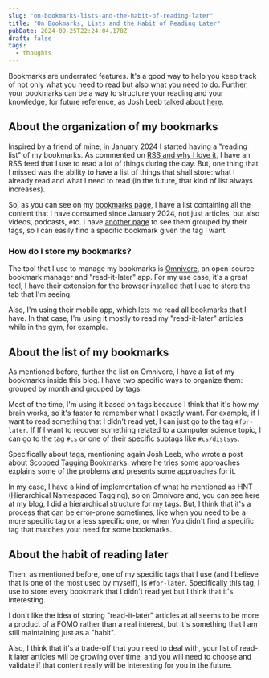 ```yaml
---
slug: "on-bookmarks-lists-and-the-habit-of-reading-later"
title: "On Bookmarks, Lists and the Habit of Reading Later"
pubDate: 2024-09-25T22:24:04.178Z
draft: false
tags:
  - thoughts
---
```


Bookmarks are underrated features. It's a good way to help you keep track
of not only what you need to read but also what you need to do. Further, your
bookmarks can be a way to structure your reading and your knowledge, for future
reference, as Josh Leeb talked about [here](https://joshleeb.com/posts/organizing-bookmarks.html).

## About the organization of my bookmarks

Inspired by a friend of mine, in January 2024 I started having a "reading list"
of my bookmarks. As commented on [RSS and why I love it](https://noghartt.dev/blog/rss-and-why-i-love-it),
I have an RSS feed that I use to read a lot of things during the day. But, one thing
that I missed was the ability to have a list of things that shall store: what I
already read and what I need to read (in the future, that kind of list always
increases).

So, as you can see on my [bookmarks page](https://noghartt.dev/bookmarks), I have
a list containing all the content that I have consumed since January 2024, not just
articles, but also videos, podcasts, etc. I have [another page](https://noghartt.dev/bookmarks/tags)
to see them grouped by their tags, so I can easily find a specific bookmark given
the tag I want.

### How do I store my bookmarks?

The tool that I use to manage my bookmarks is [Omnivore](https://omnivore.app/),
an open-source bookmark manager and "read-it-later" app. For my use case, it's a
great tool, I have their extension for the browser installed that I use to store
the tab that I'm seeing.

Also, I'm using their mobile app, which lets me read all bookmarks that I have.
In that case, I'm using it mostly to read my "read-it-later" articles while in
the gym, for example.

## About the list of my bookmarks

As mentioned before, further the list on Omnivore, I have a list of my bookmarks
inside this blog. I have two specific ways to organize them: grouped by
month and grouped by tags.

Most of the time, I'm using it based on tags because I think that it's how my brain
works, so it's faster to remember what I exactly want. For example, if I want to
read something that I didn't read yet, I can just go to the tag `#for-later`. If
If I want to recover something related to a computer science topic, I can go to the
tag `#cs` or one of their specific subtags like `#cs/distsys`.

Specifically about tags, mentioning again Josh Leeb, who wrote a post about
[Scopped Tagging Bookmarks](https://joshleeb.com/posts/scoped-tagging.html). where
he tries some approaches explains some of the problems and presents some approaches
for it.

In my case, I have a kind of implementation of what he mentioned as HNT (Hierarchical
Namespaced Tagging), so on Omnivore and, you can see here at my blog, I did a hierarchical
structure for my tags. But, I think that it's a process that can be error-prone
sometimes, like when you need to be a more specific tag or a less specific one,
or when You didn't find a specific tag that matches your need for some bookmarks.

## About the habit of reading later

Then, as mentioned before, one of my specific tags that I use (and I believe that
is one of the most used by myself), is `#for-later`. Specifically this tag, I use
to store every bookmark that I didn't read yet but I think that it's interesting.

I don't like the idea of storing "read-it-later" articles at all seems to be more
a product of a FOMO rather than a real interest, but it's something that I am
still maintaining just as a "habit".

Also, I think that it's a trade-off that you need to deal with, your list of read-it
later articles will be growing over time, and you will need to choose and validate
if that content really will be interesting for you in the future.
